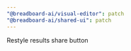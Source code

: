 ```yaml
---
"@breadboard-ai/visual-editor": patch
"@breadboard-ai/shared-ui": patch
---
```


Restyle results share button
